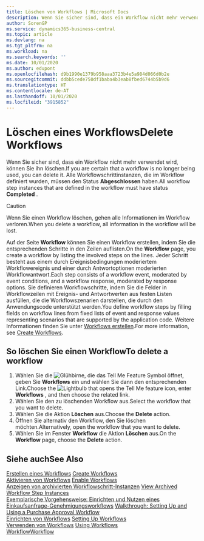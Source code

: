 ```yaml
---
title: Löschen von Workflows | Microsoft Docs
description: Wenn Sie sicher sind, dass ein Workflow nicht mehr verwendet wird, können Sie ihn löschen. Alle Workflowschrittinstanzen, die im Workflow definiert wurden, müssen den Status **Abgeschlossen** haben.
author: SorenGP
ms.service: dynamics365-business-central
ms.topic: article
ms.devlang: na
ms.tgt_pltfrm: na
ms.workload: na
ms.search.keywords: ''
ms.date: 10/01/2020
ms.author: edupont
ms.openlocfilehash: d9b1990e1379b958aaa3723b4e5a984d066d0b2e
ms.sourcegitcommit: ddbb5cede750df1baba4b3eab8fbed6744b5b9d6
ms.translationtype: HT
ms.contentlocale: de-AT
ms.lasthandoff: 10/01/2020
ms.locfileid: "3915852"
---
```

# <a name="delete-workflows"></a><span data-ttu-id="eed31-104">Löschen eines Workflows</span><span class="sxs-lookup"><span data-stu-id="eed31-104">Delete Workflows</span></span>
<span data-ttu-id="eed31-105">Wenn Sie sicher sind, dass ein Workflow nicht mehr verwendet wird, können Sie ihn löschen.</span><span class="sxs-lookup"><span data-stu-id="eed31-105">If you are certain that a workflow is no longer being used, you can delete it.</span></span> <span data-ttu-id="eed31-106">Alle Workflowschrittinstanzen, die im Workflow definiert wurden, müssen den Status **Abgeschlossen** haben.</span><span class="sxs-lookup"><span data-stu-id="eed31-106">All workflow step instances that are defined in the workflow must have status **Completed** .</span></span>  

> [!CAUTION]  
>  <span data-ttu-id="eed31-107">Wenn Sie einen Workflow löschen, gehen alle Informationen im Workflow verloren.</span><span class="sxs-lookup"><span data-stu-id="eed31-107">When you delete a workflow, all information in the workflow will be lost.</span></span>  

 <span data-ttu-id="eed31-108">Auf der Seite **Workflow** können Sie einen Workflow erstellen, indem Sie die entsprechenden Schritte in den Zeilen auflisten.</span><span class="sxs-lookup"><span data-stu-id="eed31-108">On the **Workflow** page, you create a workflow by listing the involved steps on the lines.</span></span> <span data-ttu-id="eed31-109">Jeder Schritt besteht aus einem durch Ereignisbedingungen moderiertem Workflowereignis und einer durch Antwortoptionen moderierten Workflowantwort.</span><span class="sxs-lookup"><span data-stu-id="eed31-109">Each step consists of a workflow event, moderated by event conditions, and a workflow response, moderated by response options.</span></span> <span data-ttu-id="eed31-110">Sie definieren Workflowschritte, indem Sie die Felder in Workflowzeilen mit Ereignis- und Antwortwerten aus festen Listen ausfüllen, die die Workflowszenarien darstellen, die durch den Anwendungscode unterstützt werden.</span><span class="sxs-lookup"><span data-stu-id="eed31-110">You define workflow steps by filling fields on workflow lines from fixed lists of event and response values representing scenarios that are supported by the application code.</span></span> <span data-ttu-id="eed31-111">Weitere Informationen finden Sie unter [Workflows erstellen](across-how-to-create-workflows.md).</span><span class="sxs-lookup"><span data-stu-id="eed31-111">For more information, see [Create Workflows](across-how-to-create-workflows.md).</span></span>  

## <a name="to-delete-a-workflow"></a><span data-ttu-id="eed31-112">So löschen Sie einen Workflow</span><span class="sxs-lookup"><span data-stu-id="eed31-112">To delete a workflow</span></span>  
1.  <span data-ttu-id="eed31-113">Wählen Sie die ![Glühbirne, die das Tell Me Feature](media/ui-search/search_small.png "Tell Me-Funktion") Symbol öffnet, geben Sie **Workflows** ein und wählen Sie dann den entsprechenden Link.</span><span class="sxs-lookup"><span data-stu-id="eed31-113">Choose the ![Lightbulb that opens the Tell Me feature](media/ui-search/search_small.png "Tell me what you want to do") icon, enter **Workflows** , and then choose the related link.</span></span>  
2.  <span data-ttu-id="eed31-114">Wählen Sie den zu löschenden Workflow aus.</span><span class="sxs-lookup"><span data-stu-id="eed31-114">Select the workflow that you want to delete.</span></span>  
3.  <span data-ttu-id="eed31-115">Wählen Sie die Aktion **Löschen** aus.</span><span class="sxs-lookup"><span data-stu-id="eed31-115">Choose the **Delete** action.</span></span>  
4.  <span data-ttu-id="eed31-116">Öffnen Sie alternativ den Workflow, den Sie löschen möchten.</span><span class="sxs-lookup"><span data-stu-id="eed31-116">Alternatively, open the workflow that you want to delete.</span></span>  
5.  <span data-ttu-id="eed31-117">Wählen Sie im Fenster **Workflow** die Aktion **Löschen** aus.</span><span class="sxs-lookup"><span data-stu-id="eed31-117">On the **Workflow** page, choose the **Delete** action.</span></span>  

## <a name="see-also"></a><span data-ttu-id="eed31-118">Siehe auch</span><span class="sxs-lookup"><span data-stu-id="eed31-118">See Also</span></span>  
 <span data-ttu-id="eed31-119">[Erstellen eines Workflows](across-how-to-create-workflows.md) </span><span class="sxs-lookup"><span data-stu-id="eed31-119">[Create Workflows](across-how-to-create-workflows.md) </span></span>  
 <span data-ttu-id="eed31-120">[Aktivieren von Workflows](across-how-to-enable-workflows.md) </span><span class="sxs-lookup"><span data-stu-id="eed31-120">[Enable Workflows](across-how-to-enable-workflows.md) </span></span>  
 <span data-ttu-id="eed31-121">[Anzeigen von archivierten Workflowschritt-Instanzen](across-how-to-view-archived-workflow-step-instances.md) </span><span class="sxs-lookup"><span data-stu-id="eed31-121">[View Archived Workflow Step Instances](across-how-to-view-archived-workflow-step-instances.md) </span></span>  
 <span data-ttu-id="eed31-122">[Exemplarische Vorgehensweise: Einrichten und Nutzen eines Einkaufsanfrage-Genehmigungsworkflows](walkthrough-setting-up-and-using-a-purchase-approval-workflow.md) </span><span class="sxs-lookup"><span data-stu-id="eed31-122">[Walkthrough: Setting Up and Using a Purchase Approval Workflow](walkthrough-setting-up-and-using-a-purchase-approval-workflow.md) </span></span>  
 <span data-ttu-id="eed31-123">[Einrichten von Workflows](across-set-up-workflows.md) </span><span class="sxs-lookup"><span data-stu-id="eed31-123">[Setting Up Workflows](across-set-up-workflows.md) </span></span>  
 <span data-ttu-id="eed31-124">[Verwenden von Workflows](across-use-workflows.md) </span><span class="sxs-lookup"><span data-stu-id="eed31-124">[Using Workflows](across-use-workflows.md) </span></span>  
 [<span data-ttu-id="eed31-125">Workflow</span><span class="sxs-lookup"><span data-stu-id="eed31-125">Workflow</span></span>](across-workflow.md)   
